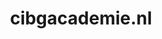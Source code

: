 ---
layout: post
title:  "cibgacademie.nl"
internal_url:  "/data/cibgacademie.nl.html"
categories: dutchgov
---